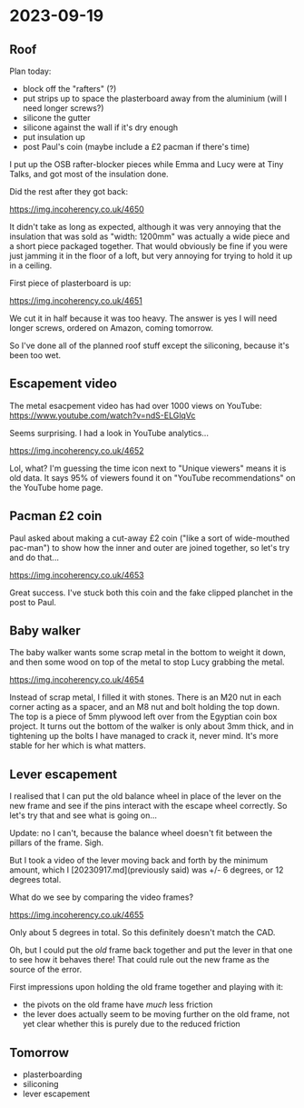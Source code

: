 # 2023-09-19

## Roof

Plan today:

* block off the "rafters" (?)
* put strips up to space the plasterboard away from the aluminium (will I need longer screws?)
* silicone the gutter
* silicone against the wall if it's dry enough
* put insulation up
* post Paul's coin (maybe include a £2 pacman if there's time)

I put up the OSB rafter-blocker pieces while Emma and Lucy were at Tiny Talks,
and got most of the insulation done.

Did the rest after they got back:

https://img.incoherency.co.uk/4650

It didn't take as long as expected, although it was very annoying that the insulation that was sold
as "width: 1200mm" was actually a wide piece and a short piece packaged together. That would obviously
be fine if you were just jamming it in the floor of a loft, but very annoying for trying to hold
it up in a ceiling.

First piece of plasterboard is up:

https://img.incoherency.co.uk/4651

We cut it in half because it was too heavy. The answer is yes I will need longer screws, ordered on Amazon,
coming tomorrow.

So I've done all of the planned roof stuff except the siliconing, because it's been too wet.

## Escapement video

The metal esacpement video has had over 1000 views on YouTube: https://www.youtube.com/watch?v=ndS-ELGlqVc

Seems surprising. I had a look in YouTube analytics...

https://img.incoherency.co.uk/4652

Lol, what? I'm guessing the time icon next to "Unique viewers" means it is old data. It says
95% of viewers found it on "YouTube recommendations" on the YouTube home page.

## Pacman £2 coin

Paul asked about making a cut-away £2 coin ("like a sort of wide-mouthed pac-man") to show how
the inner and outer are joined together, so let's try and do that...

https://img.incoherency.co.uk/4653

Great success. I've stuck both this coin and the fake clipped planchet in the post to Paul.

## Baby walker

The baby walker wants some scrap metal in the bottom to weight it down, and then some wood on top
of the metal to stop Lucy grabbing the metal.

https://img.incoherency.co.uk/4654

Instead of scrap metal, I filled it with stones. There is an M20 nut in each corner acting as a spacer,
and an M8 nut and bolt holding the top down. The top is a piece of 5mm plywood left over from the
Egyptian coin box project. It turns out the bottom of the walker is only about 3mm thick, and in tightening
up the bolts I have managed to crack it, never mind. It's more stable for her which is what matters.

## Lever escapement

I realised that I can put the old balance wheel in place of the lever on the new frame and see if the
pins interact with the escape wheel correctly. So let's try that and see what is going on...

Update: no I can't, because the balance wheel doesn't fit between the pillars of the frame. Sigh.

But I took a video of the lever moving back and forth by the minimum amount, which I [20230917.md](previously said)
was +/- 6 degrees, or 12 degrees total.

What do we see by comparing the video frames?

https://img.incoherency.co.uk/4655

Only about 5 degrees in total. So this definitely doesn't match the CAD.

Oh, but I could put the *old* frame back together and put the lever in that one to see how it behaves there!
That could rule out the new frame as the source of the error.

First impressions upon holding the old frame together and playing with it:

* the pivots on the old frame have *much* less friction
* the lever does actually seem to be moving further on the old frame, not yet clear whether this is purely due to the reduced friction

## Tomorrow

* plasterboarding
* siliconing
* lever escapement
